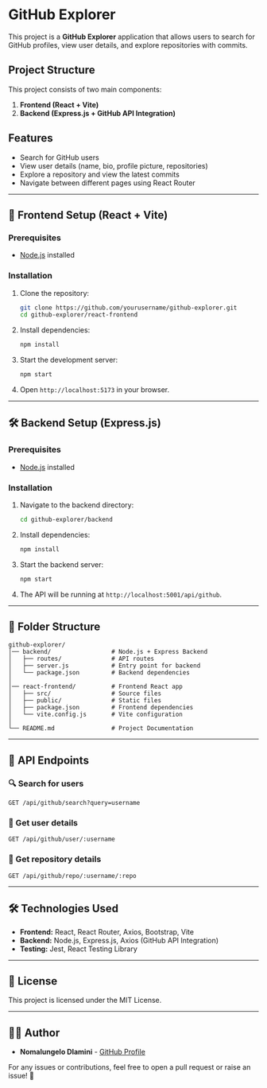 # GitHub Explorer

This project is a **GitHub Explorer** application that allows users to 
search for GitHub profiles, view user details, and explore repositories 
with commits.

## Project Structure

This project consists of two main components:

1. **Frontend (React + Vite)**
2. **Backend (Express.js + GitHub API Integration)**

## Features

- Search for GitHub users
- View user details (name, bio, profile picture, repositories)
- Explore a repository and view the latest commits
- Navigate between different pages using React Router

---

## 🚀 Frontend Setup (React + Vite)

### Prerequisites

- [Node.js](https://nodejs.org/) installed

### Installation

1. Clone the repository:

   ```sh
   git clone https://github.com/yourusername/github-explorer.git
   cd github-explorer/react-frontend
   ```

2. Install dependencies:

   ```sh
   npm install
   ```

3. Start the development server:

   ```sh
   npm start
   ```

4. Open `http://localhost:5173` in your browser.

---

## 🛠 Backend Setup (Express.js)

### Prerequisites

- [Node.js](https://nodejs.org/) installed

### Installation

1. Navigate to the backend directory:

   ```sh
   cd github-explorer/backend
   ```

2. Install dependencies:

   ```sh
   npm install
   ```

3. Start the backend server:

   ```sh
   npm start
   ```

4. The API will be running at `http://localhost:5001/api/github`.

---

## 📁 Folder Structure

```
github-explorer/
│── backend/                 # Node.js + Express Backend
│   ├── routes/              # API routes
│   ├── server.js            # Entry point for backend
│   └── package.json         # Backend dependencies
│
│── react-frontend/          # Frontend React app
│   ├── src/                 # Source files
│   ├── public/              # Static files
│   ├── package.json         # Frontend dependencies
│   └── vite.config.js       # Vite configuration
│
└── README.md                # Project Documentation
```

---

## 🔗 API Endpoints

### 🔍 Search for users
```http
GET /api/github/search?query=username
```

### 👤 Get user details
```http
GET /api/github/user/:username
```

### 📂 Get repository details
```http
GET /api/github/repo/:username/:repo
```

---

## 🛠 Technologies Used

- **Frontend:** React, React Router, Axios, Bootstrap, Vite
- **Backend:** Node.js, Express.js, Axios (GitHub API Integration)
- **Testing:** Jest, React Testing Library

---

## 📜 License

This project is licensed under the MIT License.

---

## 👨‍💻 Author

- **Nomalungelo Dlamini** - [GitHub Profile](https://github.com/nomaddlamini2024)

For any issues or contributions, feel free to open a pull request or raise an 
issue! 🚀
